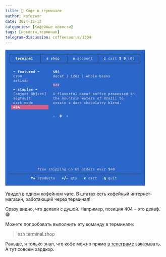 ```yaml
---
title: 📰 Кофе в терминале
author: kofezavr
date: 2024-12-12
categories: [Кофейные новости]
tags: [новости,терминал]
telegram-discussion: coffeesaurus/1304
--- 
```

![Кофе в терминале](/assets/img/posts/24/12/terminal.jpg)

Увидел в одном кофейном чате. В штатах есть кофейный интернет-магазин, работающий через терминал!

Сразу видно, что делали с душой. Например, позиция 404 – это декаф. 😁

Можете попробовать выполнить эту команду в терминале:
> ssh terminal.shop

Раньше, я только знал, что кофе можно прямо [в телеграме](https://t.me/CoffeemiaBot) заказывать. А тут совсем хардкор.